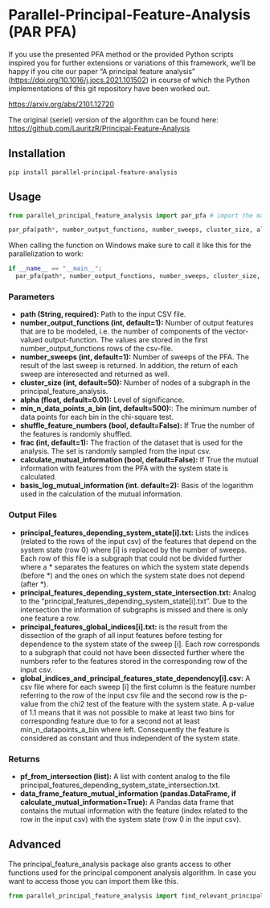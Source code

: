 # Parallel-Principal-Feature-Analysis (PAR PFA)
If you use the presented PFA method or the provided Python scripts inspired you for further extensions or variations of this framework, we’ll be happy if you cite our paper “A principal feature analysis” (https://doi.org/10.1016/j.jocs.2021.101502) in course of which the Python implementations of this git repository have been worked out.


https://arxiv.org/abs/2101.12720

The original (seriel) version of the algorithm can be found here: https://github.com/LauritzR/Principal-Feature-Analysis
## Installation
```
pip install parallel-principal-feature-analysis
```

## Usage

```Python
from parallel_principal_feature_analysis import par_pfa # import the main pfa function

par_pfa(path*, number_output_functions, number_sweeps, cluster_size, alpha, min_n_datapoints_a_bin, shuffle_feature_numbers, frac, claculate_mutual_information, basis_log_mutual_information) # function call
```

When calling the function on Windows make sure to call it like this for the parallelization to work:
```Python
if __name__ == "__main__":
  par_pfa(path*, number_output_functions, number_sweeps, cluster_size, alpha, min_n_datapoints_a_bin, shuffle_feature_numbers, frac, claculate_mutual_information, basis_log_mutual_information) # function call
```

### Parameters
- **path (String, required):** Path to the input CSV file.
- **number_output_functions (int, default=1):** Number of output features that are to be modeled, i.e. the number of components of the vector-valued output-function. The values are stored in the first number_output_functions rows of the csv-file.
- **number_sweeps (int, default=1):** Number of sweeps of the PFA. The result of the last sweep is returned. In addition, the return of each sweep are interesected and returned as well.
- **cluster_size (int, default=50):** Number of nodes of a subgraph in the principal_feature_analysis.
- **alpha (float, default=0.01):** Level of significance.
- **min_n_data_points_a_bin (int, default=500):**: The minimum number of data points for each bin in the chi-square test.
- **shuffle_feature_numbers (bool, default=False):** If True the number of the features is randomly shuffled.
- **frac (int, default=1):** The fraction of the dataset that is used for the analysis. The set is randomly sampled from the input csv.
- **calculate_mutual_information (bool, default=False):** If True the mutual information with features from the PFA with the system state is calculated.
- **basis_log_mutual_information (int. default=2):** Basis of the logarithm used in the calculation of the mutual information.

### Output Files
- **principal_features_depending_system_state[i].txt:**
Lists the indices (related to the rows of the input csv) of the features that depend on the system state (row 0) where [i] is replaced by the number of sweeps. Each row of this file is a subgraph that could not be divided further where a * separates the features on which the system state depends (before *) and the ones on which the system state does not depend (after *).
- **principal_features_depending_system_state_intersection.txt:**
Analog to the “principal_features_depending_system_state[i].txt”. Due to the intersection the information of subgraphs is missed and there is only one feature a row.
- **principal_features_global_indices[i].txt:**
is the result from the dissection of the graph of all input features before testing for dependence to the system state of the sweep [i]. Each row corresponds to a subgraph that could not have been dissected further where the numbers refer to the features stored in the corresponding row of the input csv.
- **global_indices_and_principal_features_state_dependency[i].csv:**
A csv file where for each sweep [i] the first column is the feature number referring to the row of the input csv file and the second row is the p-value from the chi2 test of the feature with the system state. A p-value of 1.1 means that it was not possible to make at least two bins for corresponding feature due to for a second not at least min_n_datapoints_a_bin where left. Consequently the feature is considered as constant and thus independent of the system state.


### Returns
- **pf_from_intersection (list):** A list with content analog to the file principal_features_depending_system_state_intersection.txt.
- **data_frame_feature_mutual_information (pandas.DataFrame, if calculate_mutual_information=True):** A Pandas data frame that contains the mutual information with the feature (index related to the row in the input csv) with the system state (row 0 in the input csv).


## Advanced
The principal_feature_analysis package also grants access to other functions used for the principal component analysis algorithm. In case you want to access those you can import them like this.
```Python
from parallel_principal_feature_analysis import find_relevant_principal_features, get_mutual_information, principal_feature_analysis
```
